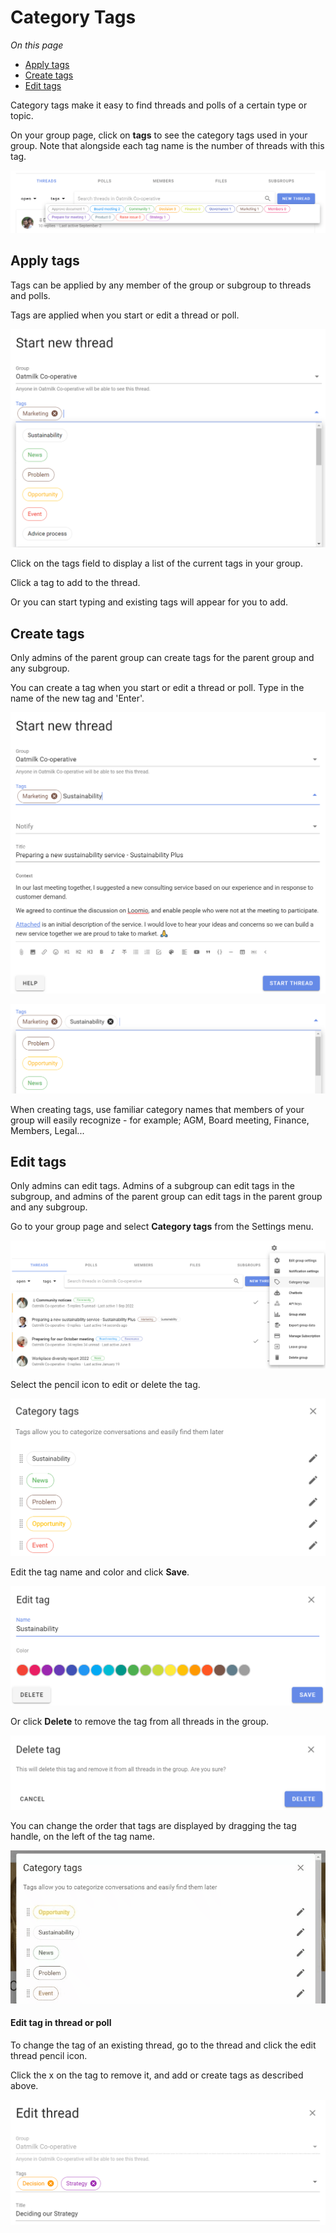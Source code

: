 # Category Tags

*On this page*
- [Apply tags](#apply-tags)
- [Create tags](#create-tags)
- [Edit tags](#edit-tags)

Category tags make it easy to find threads and polls of a certain type or topic.

On your group page, click on **tags** to see the category tags used in your group.  Note that alongside each tag name is the number of threads with this tag.

![](tags_view.png)

## Apply tags

Tags can be applied by any member of the group or subgroup to threads and polls.  

Tags are applied when you start or edit a thread or poll.

![](tags_add_new.png)

Click on the tags field to display a list of the current tags in your group.  

Click a tag to add to the thread.

Or you can start typing and existing tags will appear for you to add. 

## Create tags

Only admins of the parent group can create tags for the parent group and any subgroup. 

You can create a tag when you start or edit a thread or poll. Type in the name of the new tag and 'Enter'.

![create new tag](tags_create_new.png)

![new tag created](tags_created_new.png)

When creating tags, use familiar category names that members of your group will easily recognize - for example; AGM, Board meeting, Finance, Members, Legal...

## Edit tags

Only admins can edit tags.  Admins of a subgroup can edit tags in the subgroup, and admins of the parent group can edit tags in the parent group and any subgroup.   

Go to your group page and select **Category tags** from the Settings menu.

![edit category tags](tags_edit_new.png)

Select the pencil icon to edit or delete the tag.

![edit category tags](tags_edit_new_pencil.png)

Edit the tag name and color and click **Save**.

![edit tag color](tags_edit_name.png)

Or click **Delete** to remove the tag from all threads in the group.

![delete tag](tags_delete.png)

You can change the order that tags are displayed by dragging the tag handle, on the left of the tag name. 

![rearrange category tag display](tag_handle_move.gif)

#### Edit tag in thread or poll

To change the tag of an existing thread, go to the thread and click the edit thread pencil icon.

Click the x on the tag to remove it, and add or create tags as described above.

![edit tags in thread](tags_thread_edit.png)
